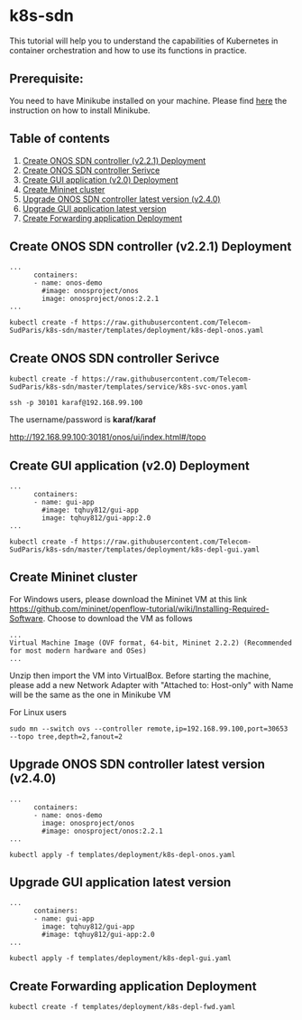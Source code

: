 # k8s-sdn
This tutorial will help you to understand the capabilities of Kubernetes in container orchestration and how to use its functions in practice.

## Prerequisite:
You need to have Minikube installed on your machine. Please find [here](minikube-installation.md) the instruction on how to install Minikube.

## Table of contents
1. [Create ONOS SDN controller (v2.2.1) Deployment](#dpl-onos-221)
2. [Create ONOS SDN controller Serivce](#svc-onos)
3. [Create GUI application (v2.0) Deployment](#dpl-gui-20)
4. [Create Mininet cluster](#dpl-mininet)
5. [Upgrade ONOS SDN controller latest version (v2.4.0)](#dpl-onos-latest)
6. [Upgrade GUI application latest version](#dpl-gui-latest)
7. [Create Forwarding application Deployment](#dpl-fwd)

## Create ONOS SDN controller (v2.2.1) Deployment <a name="dpl-onos-221"></a>
```
...
      containers:
      - name: onos-demo
        #image: onosproject/onos
        image: onosproject/onos:2.2.1
...
```

```
kubectl create -f https://raw.githubusercontent.com/Telecom-SudParis/k8s-sdn/master/templates/deployment/k8s-depl-onos.yaml
```

## Create ONOS SDN controller Serivce <a name="svc-onos"></a>

```
kubectl create -f https://raw.githubusercontent.com/Telecom-SudParis/k8s-sdn/master/templates/service/k8s-svc-onos.yaml
```
```
ssh -p 30101 karaf@192.168.99.100
```
The username/password is **karaf/karaf**

http://192.168.99.100:30181/onos/ui/index.html#/topo

## Create GUI application (v2.0) Deployment <a name="dpl-gui-20"></a>
```
...
      containers:
      - name: gui-app
        #image: tqhuy812/gui-app
        image: tqhuy812/gui-app:2.0
...
```

```
kubectl create -f https://raw.githubusercontent.com/Telecom-SudParis/k8s-sdn/master/templates/deployment/k8s-depl-gui.yaml
```

## Create Mininet cluster <a name="dpl-mininet"></a>
For Windows users, please download the Mininet VM at this link https://github.com/mininet/openflow-tutorial/wiki/Installing-Required-Software. Choose to download the VM as follows
```
...
Virtual Machine Image (OVF format, 64-bit, Mininet 2.2.2) (Recommended for most modern hardware and OSes)
...
```
Unzip then import the VM into VirtualBox. Before starting the machine, please add a new Network Adapter with "Attached to: Host-only" with Name will be the same as the one in Minikube VM

For Linux users
```
sudo mn --switch ovs --controller remote,ip=192.168.99.100,port=30653  --topo tree,depth=2,fanout=2
```

## Upgrade ONOS SDN controller latest version (v2.4.0) <a name="dpl-onos-latest"></a>

```
...
      containers:
      - name: onos-demo
        image: onosproject/onos
        #image: onosproject/onos:2.2.1
...
```
```
kubectl apply -f templates/deployment/k8s-depl-onos.yaml
```

## Upgrade GUI application latest version <a name="dpl-gui-latest"></a>

```
...
      containers:
      - name: gui-app
        image: tqhuy812/gui-app
        #image: tqhuy812/gui-app:2.0
...
```
```
kubectl apply -f templates/deployment/k8s-depl-gui.yaml
```

## Create Forwarding application Deployment <a name="dpl-fwd"></a>
```
kubectl create -f templates/deployment/k8s-depl-fwd.yaml
```


